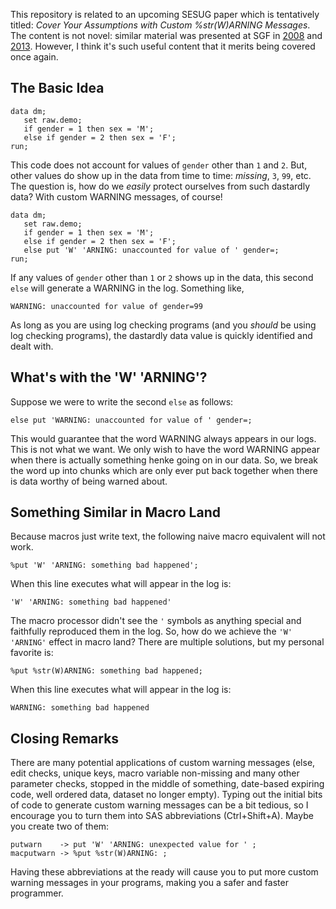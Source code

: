 This repository is related to an upcoming SESUG paper which is tentatively titled: *Cover Your Assumptions with Custom %str(W)ARNING Messages*. The content is not novel: similar material was presented at SGF in [2008](http://www2.sas.com/proceedings/forum2008/106-2008.pdf) and [2013](http://support.sas.com/resources/papers/proceedings13/350-2013.pdf). However, I think it's such useful content that it merits being covered once again.

## The Basic Idea
```
data dm;
   set raw.demo;
   if gender = 1 then sex = 'M';
   else if gender = 2 then sex = 'F';
run;
```
This code does not account for values of `gender` other than `1` and `2`. But, other values do show up in the data from time to time: *missing*, `3`, `99`, etc. The question is, how do we *easily* protect ourselves from such dastardly data? With custom WARNING messages, of course!
```
data dm;
   set raw.demo;
   if gender = 1 then sex = 'M';
   else if gender = 2 then sex = 'F';
   else put 'W' 'ARNING: unaccounted for value of ' gender=;
run;
```
If any values of `gender` other than `1` or `2` shows up in the data, this second `else` will generate a WARNING in the log. Something like, 
```
WARNING: unaccounted for value of gender=99
```
As long as you are using log checking programs (and you *should* be using log checking programs), the dastardly data value is quickly identified and dealt with. 

## What's with the 'W' 'ARNING'?
Suppose we were to write the second `else` as follows:
```
else put 'WARNING: unaccounted for value of ' gender=;
```
This would guarantee that the word WARNING always appears in our logs. This is not what we want. We only wish to have the word WARNING appear when there is actually something henke going on in our data. So, we break the word up into chunks which are only ever put back together when there is data worthy of being warned about. 

## Something Similar in Macro Land
Because macros just write text, the following naive macro equivalent will not work.
```
%put 'W' 'ARNING: something bad happened';
```
When this line executes what will appear in the log is:
```
'W' 'ARNING: something bad happened'
```
The macro processor didn't see the `'` symbols as anything special and faithfully reproduced them in the log. So, how do we achieve the `'W' 'ARNING'` effect in macro land? There are multiple solutions, but my personal favorite is:
```
%put %str(W)ARNING: something bad happened;
```
When this line executes what will appear in the log is:
```
WARNING: something bad happened
```

## Closing Remarks
There are many potential applications of custom warning messages (else, edit checks, unique keys, macro variable non-missing and many other parameter checks, stopped in the middle of something, date-based expiring code, well ordered data, dataset no longer empty). Typing out the initial bits of code to generate custom warning messages can be a bit tedious, so I encourage you to turn them into SAS abbreviations (Ctrl+Shift+A). Maybe you create two of them:
```
putwarn    -> put 'W' 'ARNING: unexpected value for ' ;
macputwarn -> %put %str(W)ARNING: ;
```
Having these abbreviations at the ready will cause you to put more custom warning messages in your programs, making you a safer and faster programmer. 
